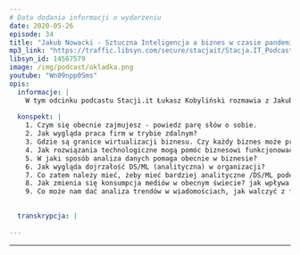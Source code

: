 ```yaml
---
# Data dodania informacji o wydarzeniu
date: 2020-05-26
episode: 34
title: "Jakub Nowacki - Sztuczna Inteligencja a biznes w czasie pandemii"
mp3_link: "https://traffic.libsyn.com/secure/stacjait/Stacja.IT_Podcast_34_Jakub_Nowacki_-_Sztuczna_Inteligencja_a_biznes_w_czasie_pandemii.mp3"
libsyn_id: 14567579
image: /img/podcast/okladka.png
youtube: "Wn09npp0Sms"
opis:
  informacje: |
    W tym odcinku podcastu Stacji.it Łukasz Kobyliński rozmawia z Jakubem Nowackim o tym jak pandemia wpłynęła na biznes i co wspólnego z tym ma Sztuczna Inteligencja. 
    
  konspekt: |
    1. Czym się obecnie zajmujesz - powiedz parę słów o sobie.
    2. Jak wygląda praca firm w trybie zdalnym?
    3. Gdzie są granice wirtualizacji biznesu. Czy każdy biznes może przenieść się do świata online? jak to zrobić?
    4. Jak rozwiązania technologiczne mogą pomóc biznesowi funkcjonować w trybie online?
    5. W jaki sposób analiza danych pomaga obecnie w biznesie?
    6. Jak wygląda dojrzałość DS/ML (analityczna) w organizacji?
    7. Co zatem należy mieć, żeby mieć bardziej analityczne /DS/ML podejście?
    8. Jak zmienia się konsumpcja mediów w obecnym świecie? jak wpływa na rzeczywistość (np. kwestia kwarantanny, masek, propagowania takich lub innych wzorców zachowań)?
    9. Co może nam dać analiza trendów w wiadomościach, jak walczyć z fake news?
   

  transkrypcja: | 
    
---
```



















  
---

